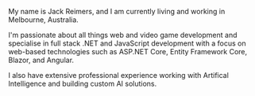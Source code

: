 My name is Jack Reimers, and I am currently living and working in Melbourne, Australia.

I'm passionate about all things web and video game development and specialise in full stack .NET and JavaScript
development with a focus on web-based technologies such as ASP.NET Core, Entity Framework Core, Blazor, and Angular.

I also have extensive professional experience working with Artifical Intelligence and building custom AI solutions.
